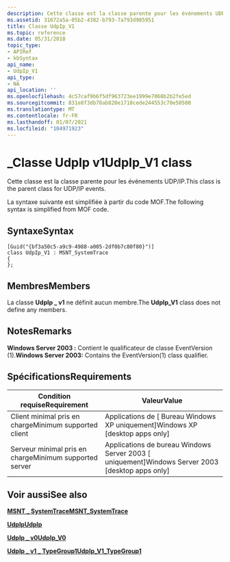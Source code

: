 ```yaml
---
description: Cette classe est la classe parente pour les événements UDP/IP. La syntaxe suivante est simplifiée à partir du code MOF.
ms.assetid: 31672a5a-05b2-4382-b793-7a793d985951
title: Classe UdpIp_V1
ms.topic: reference
ms.date: 05/31/2018
topic_type:
- APIRef
- kbSyntax
api_name:
- UdpIp_V1
api_type:
- NA
api_location: ''
ms.openlocfilehash: 4c57caf9b6f5df963723ee1999e7068b2b2fe5ed
ms.sourcegitcommit: 831e8f3db78ab820e1710cede244553c70e50500
ms.translationtype: MT
ms.contentlocale: fr-FR
ms.lasthandoff: 01/07/2021
ms.locfileid: "104971923"
---
```

# <a name="udpip_v1-class"></a><span data-ttu-id="6a9e7-104">\_Classe UdpIp v1</span><span class="sxs-lookup"><span data-stu-id="6a9e7-104">UdpIp\_V1 class</span></span>

<span data-ttu-id="6a9e7-105">Cette classe est la classe parente pour les événements UDP/IP.</span><span class="sxs-lookup"><span data-stu-id="6a9e7-105">This class is the parent class for UDP/IP events.</span></span>

<span data-ttu-id="6a9e7-106">La syntaxe suivante est simplifiée à partir du code MOF.</span><span class="sxs-lookup"><span data-stu-id="6a9e7-106">The following syntax is simplified from MOF code.</span></span>

## <a name="syntax"></a><span data-ttu-id="6a9e7-107">Syntaxe</span><span class="sxs-lookup"><span data-stu-id="6a9e7-107">Syntax</span></span>

``` syntax
[Guid("{bf3a50c5-a9c9-4988-a005-2df0b7c80f80}")]
class UdpIp_V1 : MSNT_SystemTrace
{
};
```

## <a name="members"></a><span data-ttu-id="6a9e7-108">Membres</span><span class="sxs-lookup"><span data-stu-id="6a9e7-108">Members</span></span>

<span data-ttu-id="6a9e7-109">La classe **UdpIp \_ v1** ne définit aucun membre.</span><span class="sxs-lookup"><span data-stu-id="6a9e7-109">The **UdpIp\_V1** class does not define any members.</span></span>

## <a name="remarks"></a><span data-ttu-id="6a9e7-110">Notes</span><span class="sxs-lookup"><span data-stu-id="6a9e7-110">Remarks</span></span>

<span data-ttu-id="6a9e7-111">**Windows Server 2003 :** Contient le qualificateur de classe EventVersion (1).</span><span class="sxs-lookup"><span data-stu-id="6a9e7-111">**Windows Server 2003:** Contains the EventVersion(1) class qualifier.</span></span>

## <a name="requirements"></a><span data-ttu-id="6a9e7-112">Spécifications</span><span class="sxs-lookup"><span data-stu-id="6a9e7-112">Requirements</span></span>



| <span data-ttu-id="6a9e7-113">Condition requise</span><span class="sxs-lookup"><span data-stu-id="6a9e7-113">Requirement</span></span> | <span data-ttu-id="6a9e7-114">Valeur</span><span class="sxs-lookup"><span data-stu-id="6a9e7-114">Value</span></span> |
|-------------------------------------|------------------------------------------------------|
| <span data-ttu-id="6a9e7-115">Client minimal pris en charge</span><span class="sxs-lookup"><span data-stu-id="6a9e7-115">Minimum supported client</span></span><br/> | <span data-ttu-id="6a9e7-116">Applications de \[ Bureau Windows XP uniquement\]</span><span class="sxs-lookup"><span data-stu-id="6a9e7-116">Windows XP \[desktop apps only\]</span></span><br/>          |
| <span data-ttu-id="6a9e7-117">Serveur minimal pris en charge</span><span class="sxs-lookup"><span data-stu-id="6a9e7-117">Minimum supported server</span></span><br/> | <span data-ttu-id="6a9e7-118">Applications de bureau Windows Server 2003 \[ uniquement\]</span><span class="sxs-lookup"><span data-stu-id="6a9e7-118">Windows Server 2003 \[desktop apps only\]</span></span><br/> |



## <a name="see-also"></a><span data-ttu-id="6a9e7-119">Voir aussi</span><span class="sxs-lookup"><span data-stu-id="6a9e7-119">See also</span></span>

<dl> <dt>

[<span data-ttu-id="6a9e7-120">**MSNT \_ SystemTrace**</span><span class="sxs-lookup"><span data-stu-id="6a9e7-120">**MSNT\_SystemTrace**</span></span>](msnt-systemtrace.md)
</dt> <dt>

[<span data-ttu-id="6a9e7-121">**UdpIp**</span><span class="sxs-lookup"><span data-stu-id="6a9e7-121">**UdpIp**</span></span>](udpip.md)
</dt> <dt>

[<span data-ttu-id="6a9e7-122">**UdpIp \_ v0**</span><span class="sxs-lookup"><span data-stu-id="6a9e7-122">**UdpIp\_V0**</span></span>](udpip-v0.md)
</dt> <dt>

[<span data-ttu-id="6a9e7-123">**UdpIp \_ v1 \_ TypeGroup1**</span><span class="sxs-lookup"><span data-stu-id="6a9e7-123">**UdpIp\_V1\_TypeGroup1**</span></span>](udpip-v1-typegroup1.md)
</dt> </dl>

 

 




